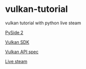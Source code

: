 # vulkan-tutorial
vulkan tutorial with python live steam

[PySide 2](http://wiki.qt.io/PySide2_GettingStarted)

[Vulkan SDK](https://vulkan.lunarg.com/sdk/home)

[Vulkan API spec](https://www.khronos.org/registry/vulkan/specs/1.1-khr-extensions/html/vkspec.html)

[Live steam](https://panda.tv/1899029)